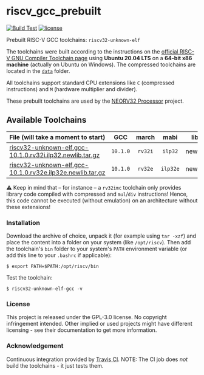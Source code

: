 # riscv_gcc_prebuilt

[![Build Test](https://travis-ci.com/stnolting/riscv_gcc_prebuilt.svg?branch=master)](https://travis-ci.com/stnolting/riscv_gcc_prebuilt)
[![license](https://img.shields.io/github/license/stnolting/riscv_gcc_prebuilt)](https://github.com/stnolting/riscv_gcc_prebuilt/blob/master/LICENSE)

Prebuilt RISC-V GCC toolchains: `riscv32-unknown-elf`

The toolchains were built according to the instructions on the [official RISC-V GNU Compiler Toolchain page](https://github.com/riscv/riscv-gnu-toolchain)
using **Ubuntu 20.04 LTS** on a **64-bit x86 machine** (actually on Ubuntu on Windows). The compressed toolchains are located in
the [`data`](https://github.com/stnolting/riscv_gcc_prebuilt/tree/master/data) folder.

All toolchains support standard CPU extensions like `C` (compressed instructions) and `M` (hardware multiplier and divider).

These prebuilt toolchains are used by the [NEORV32 Processor](https://github.com/stnolting/neorv32) project.



## Available Toolchains

| File (will take a moment to start) |GCC  | march | mabi | lib |
|:-----------------------------------|:---:|:-----:|:----:|:---:|
| [riscv32-unknown-elf.gcc-10.1.0.rv32i.ilp32.newlib.tar.gz](https://github.com/stnolting/riscv_gcc_prebuilt/raw/master/data/riscv32-unknown-elf.gcc-10.1.0.rv32i.ilp32.newlib.tar.gz)   | `10.1.0` | `rv32i` | `ilp32`  | newlib |
| [riscv32-unknown-elf.gcc-10.1.0.rv32e.ilp32e.newlib.tar.gz](https://github.com/stnolting/riscv_gcc_prebuilt/raw/master/data/riscv32-unknown-elf.gcc-10.1.0.rv32e.ilp32e.newlib.tar.gz) | `10.1.0` | `rv32e` | `ilp32e` | newlib |

:warning: Keep in mind that – for instance – a `rv32imc` toolchain only provides library code compiled with compressed and
`mul`/`div` instructions! Hence, this code cannot be executed (without emulation) on an architecture without these extensions!


### Installation

Download the archive of choice, unpack it (for example using `tar -xzf`) and place the content into a folder on your system (like `/opt/riscv`).
Then add the toolchain's `bin` folder to your system's `PATH` environment variable (or add this line to your `.bashrc` if applicable):

    $ export PATH=$PATH:/opt/riscv/bin

Test the toolchain:

    $ riscv32-unknown-elf-gcc -v



### License

This project is released under the GPL-3.0 license. No copyright infringement intended.
Other implied or used projects might have different licensing - see their documentation to get more information.


### Acknowledgement

Continuous integration provided by [Travis CI](https://travis-ci.com/stnolting/riscv_gcc_prebuilt). NOTE: The CI job does _not_ build the toolchains - it just tests them.


